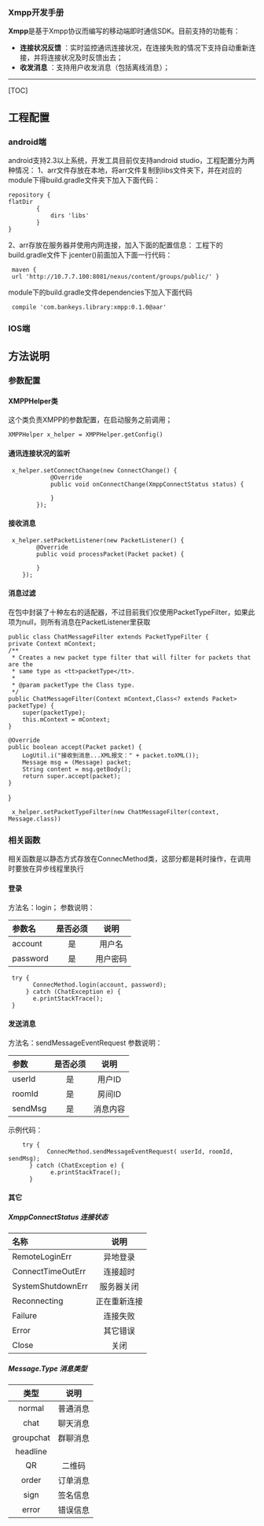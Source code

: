 ### Xmpp开发手册



**Xmpp**是基于Xmpp协议而编写的移动端即时通信SDK。目前支持的功能有：
 
- **连接状况反馈** ：实时监控通讯连接状况，在连接失败的情况下支持自动重新连接，并将连接状况及时反馈出去；
- **收发消息** ：支持用户收发消息（包括离线消息）；


-------------------


[TOC]

## 工程配置

### android端
   android支持2.3以上系统，开发工具目前仅支持android studio，工程配置分为两种情况：
   1、arr文件存放在本地，将arr文件复制到libs文件夹下，并在对应的module下得build.gradle文件夹下加入下面代码：
   

    repository {
    flatDir
            {
                dirs 'libs'
            }
    }

  2、arr存放在服务器并使用内网连接，加入下面的配置信息：
    工程下的build.gradle文件下 jcenter()前面加入下面一行代码：
 
     maven { 
     url 'http://10.7.7.100:8081/nexus/content/groups/public/' }
  module下的build.gradle文件dependencies下加入下面代码
  

     compile 'com.bankeys.library:xmpp:0.1.0@aar'

### IOS端

## 方法说明
### 参数配置
#### XMPPHelper类
 这个类负责XMPP的参数配置，在启动服务之前调用；
  
   

    XMPPHelper x_helper = XMPPHelper.getConfig()

#### 通讯连接状况的监听
     
     x_helper.setConnectChange(new ConnectChange() {
                @Override
                public void onConnectChange(XmppConnectStatus status) {
                    
                }
            });
#### 接收消息

     x_helper.setPacketListener(new PacketListener() {
            @Override
            public void processPacket(Packet packet) {
                
            }
        });
        
#### 消息过滤
  在包中封装了十种左右的适配器，不过目前我们仅使用PacketTypeFilter，如果此项为null，则所有消息在PacketListener里获取

    public class ChatMessageFilter extends PacketTypeFilter {
    private Context mContext;
    /**
     * Creates a new packet type filter that will filter for packets that are the
     * same type as <tt>packetType</tt>.
     *
     * @param packetType the Class type.
     */
    public ChatMessageFilter(Context mContext,Class<? extends Packet> packetType) {
        super(packetType);
        this.mContext = mContext;
    }

    @Override
    public boolean accept(Packet packet) {
        LogUtil.i("接收到消息...XML报文：" + packet.toXML());
        Message msg = (Message) packet;
        String content = msg.getBody();
        return super.accept(packet);
    }
}

     x_helper.setPacketTypeFilter(new ChatMessageFilter(context, Message.class))

### 相关函数
相关函数是以静态方式存放在ConnecMethod类，这部分都是耗时操作，在调用时要放在异步线程里执行
#### 登录
方法名：login；
参数说明：

| 参数名     |     是否必须  |   说明    |
| :-------- | :--------:  | :------: |
| account   | 是         |  用户名|
|  password | 是         |     用户密码     |


     try {
           ConnecMethod.login(account, password);
         } catch (ChatException e) {
           e.printStackTrace();
     }
#### 发送消息
方法名：sendMessageEventRequest
参数说明：

| 参数     |     是否必须 |   说明    |
| :-------- | :--------:| :------: |
| userId    |   是      |  用户ID   |
| roomId    |   是      | 房间ID    |
| sendMsg   |   是      | 消息内容   |
示例代码：

        try {
               ConnecMethod.sendMessageEventRequest( userId, roomId, sendMsg);
          } catch (ChatException e) {
                e.printStackTrace();
          }
      
#### 其它
##### XmppConnectStatus 连接状态

| 名称             |     说明 | 
| :--------       | :--------:    |
| RemoteLoginErr  |   异地登录     |  
|ConnectTimeOutErr|   连接超时     |
|SystemShutdownErr|   服务器关闭   |
|Reconnecting     |  正在重新连接  |
|Failure          |   连接失败    |
|Error            |   其它错误    |
|Close            |    关闭       |
##### Message.Type 消息类型

| 类型        |     说明  |  
| :--------: | :--------:| 
| normal     |   普通消息 |  
|chat        | 聊天消息   |
| groupchat  | 群聊消息   |
|headline    |           |
|QR          | 二维码     |
|order       | 订单消息   |
|sign        | 签名信息   |
|error       | 错误信息   |



